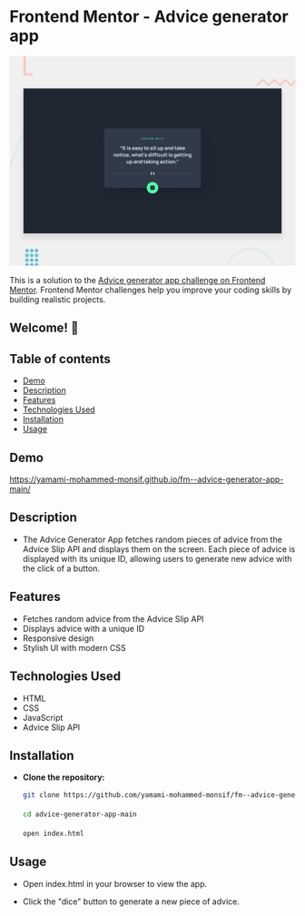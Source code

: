 # Frontend Mentor - Advice generator app

![Design preview for the Advice generator app coding challenge](./design/desktop-preview.jpg)

This is a solution to the [Advice generator app challenge on Frontend Mentor](https://www.frontendmentor.io/challenges/advice-generator-app-QdUG-13db). Frontend Mentor challenges help you improve your coding skills by building realistic projects.

## Welcome! 👋

## Table of contents

- [Demo](#demo)
- [Description](#description)
- [Features](#features)
- [Technologies Used](#technologies-used)
- [Installation](#installation)
- [Usage](#usage)

## Demo

https://yamami-mohammed-monsif.github.io/fm--advice-generator-app-main/

## Description

- The Advice Generator App fetches random pieces of advice from the Advice Slip API and displays them on the screen. Each piece of advice is displayed with its unique ID, allowing users to generate new advice with the click of a button.

## Features

- Fetches random advice from the Advice Slip API
- Displays advice with a unique ID
- Responsive design
- Stylish UI with modern CSS

## Technologies Used

- HTML
- CSS
- JavaScript
- Advice Slip API

## Installation

- **Clone the repository:**
   ```bash
   git clone https://github.com/yamami-mohammed-monsif/fm--advice-generator-app-main.git

   cd advice-generator-app-main

   open index.html

## Usage

- Open index.html in your browser to view the app.

- Click the "dice" button to generate a new piece of advice.